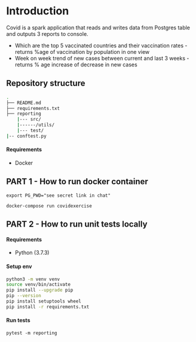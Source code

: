 # Introduction

Covid  is a spark application that reads and writes data from Postgres table and outputs 3 reports to console.

- Which are the top 5 vaccinated countries and their vaccination rates  - returns %age of vaccination by population in one view
- Week on week trend of new cases between current and last 3 weeks - returns % age increase of decrease in new cases 


## Repository structure


```bash
.
├── README.md
├── requirements.txt
├── reporting
    |--- src/
    |------/utils/
    |--- test/
|-- conftest.py
```


#### Requirements
- Docker


## PART 1 - How to run docker container

``` 
export PG_PWD="see secret link in chat"
```

```
docker-compose run covidexercise
```

## PART 2 - How to run unit tests locally
#### Requirements
- Python (3.7.3)
 
#### Setup env
```bash
python3 -m venv venv
source venv/bin/activate
pip install --upgrade pip
pip --version
pip install setuptools wheel
pip install -r requirements.txt
```
#### Run tests
``` 
pytest -m reporting
```



